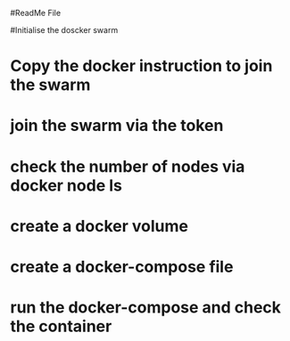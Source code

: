 #ReadMe File

#Initialise the doscker swarm

# Copy the docker instruction to join the swarm

# join the swarm via the token 

# check the number of nodes via docker node ls

# create a docker volume

# create a docker-compose file

# run the docker-compose and check the container